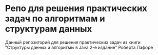 # Репо для решения практических задач по алгоритмам и структурам данных

Данный репозиторий для решения практических задач из книги "Структуры данных и алгоритмы в Java 2-е издание" 	Роберта Лафоре